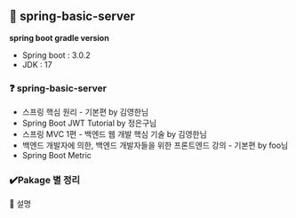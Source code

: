 ## 📃 spring-basic-server
**spring boot gradle version**  
- Spring boot : 3.0.2  
- JDK         : 17

### ❓ spring-basic-server
- 스프링 핵심 원리 - 기본편 by 김영한님
- Spring Boot JWT Tutorial by 정은구님
- 스프링 MVC 1편 - 백엔드 웹 개발 핵심 기술 by 김영한님
- 백엔드 개발자에 의한, 백엔드 개발자들을 위한 프론트엔드 강의 - 기본편 by foo님
- Spring Boot Metric 

### ✔️Pakage 별 정리
📌 설명

```bash
```